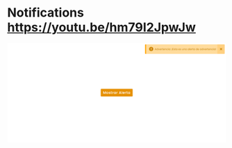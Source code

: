 # Notifications https://youtu.be/hm79I2JpwJw
<p align="center">
  <img src="preview.png" alt="preview del proyecto"  width="1600">
</p>